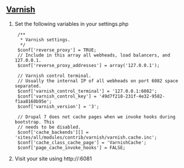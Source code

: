 ## [Varnish](#markdown-header-varnish)

1. Set the following variables in your settings.php


        /**
         * Varnish settings.
         */
        $conf['reverse_proxy'] = TRUE;
        // Include in this array all webheads, load balancers, and 127.0.0.1.
        $conf['reverse_proxy_addresses'] = array('127.0.0.1');

        // Varnish control terminal.
        // Usually the internal IP of all webheads on port 6082 space separated.
        $conf['varnish_control_terminal'] = '127.0.0.1:6082';
        $conf['varnish_control_key'] = '49d7f218-231f-4e32-9582-f1aa8168b95e';
        $conf['varnish_version'] = '3';

        // Drupal 7 does not cache pages when we invoke hooks during bootstrap. This
        // needs to be disabled.
        $conf['cache_backends'][] = 'sites/all/modules/contrib/varnish/varnish.cache.inc';
        $conf['cache_class_cache_page'] = 'VarnishCache';
        $conf['page_cache_invoke_hooks'] = FALSE;


2. Visit your site using http://<full-domain>:6081
